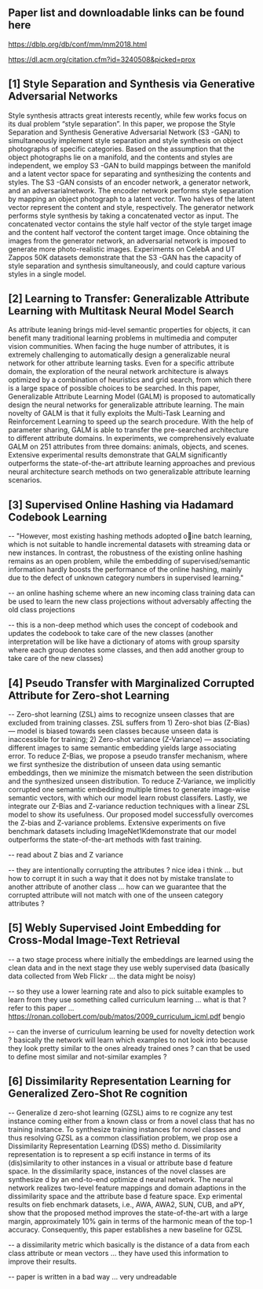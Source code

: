 
Paper list and downloadable links can be found here 
----------------------------------------------------------------------------

https://dblp.org/db/conf/mm/mm2018.html

https://dl.acm.org/citation.cfm?id=3240508&picked=prox


[1] Style Separation and Synthesis via Generative Adversarial Networks
----------------------------------------------------------------------------

Style synthesis attracts great interests recently, while few works focus on its dual problem “style separation”. In this paper, we propose the Style Separation and Synthesis Generative Adversarial Network (S3  -GAN) to simultaneously implement style separation and style synthesis on object photographs of specific categories. Based on the assumption that the object photographs lie on a manifold, and the contents and styles are independent, we employ S3 -GAN to build mappings between the manifold and a latent vector space for separating and synthesizing the contents and styles. The S3 -GAN consists of an encoder network, a generator network, and an adversarialnetwork. The encoder network performs style separation by mapping an object photograph to a latent vector. Two halves of the latent vector represent the content and style, respectively. The generator network performs style synthesis by taking a concatenated vector as input. The concatenated vector contains the style half vector of the style target image and the content half vectorof the content target image. Once obtaining the images from the generator network, an adversarial network is imposed to generate  more photo-realistic images. Experiments on CelebA and UT Zappos 50K datasets demonstrate that the S3 -GAN has the capacity of style separation and synthesis simultaneously, and could capture various styles in a single model.

[2] Learning to Transfer: Generalizable Attribute Learning with Multitask Neural Model Search
-------------------------------------------------------------------------------------------------

As attribute leaning brings mid-level semantic properties for objects, it can benefit many traditional learning problems in multimedia  and computer vision communities. When facing the huge  number of attributes, it is extremely challenging to automatically  design a generalizable neural network for other attribute learning tasks. Even for a specific attribute domain, the exploration of the  neural network architecture is always optimized by a combination of heuristics and grid search, from which there is a large space of possible choices to be searched. In this paper, Generalizable Attribute Learning Model (GALM) is proposed to automatically design the neural networks for generalizable attribute learning. The main novelty of GALM is that it fully exploits the Multi-Task Learning and Reinforcement Learning to speed up the search procedure. With the help of parameter sharing, GALM is able to transfer the pre-searched architecture to different attribute domains. In experiments, we comprehensively evaluate GALM on 251 attributes from three domains: animals, objects, and scenes. Extensive experimental results demonstrate that GALM significantly outperforms the state-of-the-art attribute learning approaches and previous neural architecture search methods on two generalizable attribute learning scenarios.

[3] Supervised Online Hashing via Hadamard Codebook Learning
-------------------------------------------------------------------------------------------------

-- "However, most existing hashing methods adopted oine batch learning, which is not suitable to handle incremental datasets with streaming data or new instances. In contrast, the robustness of the existing online hashing remains as an  open problem, while the embedding of supervised/semantic information hardly boosts the performance of the online hashing, mainly due to the defect of unknown category numbers in supervised learning."  

-- an online hashing scheme where an new incoming class training data can be used to learn the new class projections without adversably affecting the old class projections 

-- this is a non-deep method which uses the concept of codebook and updates the codebook to take care of the new classes (another interpretation will be like have a dictionary of atoms with group sparsity where each group denotes some classes, and then add another group to take care of the new classes)

[4] Pseudo Transfer with Marginalized Corrupted Attribute for Zero-shot Learning
-------------------------------------------------------------------------------------------------

-- Zero-shot learning (ZSL) aims to recognize unseen classes that are excluded from training classes. ZSL suffers from 1) Zero-shot bias  (Z-Bias) — model is biased towards seen classes because unseen data is inaccessible for training; 2) Zero-shot variance (Z-Variance)   — associating different images to same semantic embedding yields large associating error. To reduce Z-Bias, we propose a pseudo transfer mechanism, where we first synthesize the distribution of unseen data using semantic embeddings, then we minimize the mismatch between the seen distribution and the synthesized unseen distribution. To reduce Z-Variance, we implicitly corrupted  one semantic embedding multiple times to generate image-wise semantic vectors, with which our model learn robust classifers. Lastly, we integrate our Z-Bias and Z-variance reduction techniques with a linear ZSL model to show its usefulness. Our proposed model successfully overcomes the Z-bias and Z-variance problems. Extensive experiments on five benchmark datasets including ImageNet1Kdemonstrate that our model outperforms the state-of-the-art methods with fast training. 

-- read about Z bias and Z variance 

-- they are intentionally corrupting the attributes ? nice idea i think ... but how to corrupt it in such a way that it does not by mistake translate to another attribute of another class ... how can we guarantee that the corrupted attribute will not match with one of the unseen category attributes ?


[5] Webly Supervised Joint Embedding for Cross-Modal Image-Text Retrieval
-------------------------------------------------------------------------------------------------

-- a two stage process where initially the embeddings are learned using the clean data and in the next stage they use webly supervised data (basically data collected from Web Flickr ... the data might be noisy)

-- so they use a lower learning rate and also to pick suitable examples to learn from they use something called curriculum learning 
... what is that ? refer to this paper ... https://ronan.collobert.com/pub/matos/2009_curriculum_icml.pdf bengio

-- can the inverse of curriculum learning be used for novelty detection work ? basically the network will learn which examples to not look into because they look pretty similar to the ones already trained ones ? can that be used to define most similar and not-similar examples ?

[6] Dissimilarity Representation Learning for Generalized Zero-Shot Re cognition
-------------------------------------------------------------------------------------------------

-- Generalize d zero-shot learning (GZSL) aims to re cognize any test instance coming either from a known class or from a novel class  that has no training instance. To synthesize training instances for novel classes and thus resolving GZSL as a common classifiation problem, we prop ose a Dissimilarity Representation Learning (DSS) metho d. Dissimilarity representation is to represent a sp ecifi instance in terms of its (dis)similarity to other instances in a visual or attribute base d feature space. In the dissimilarity space, instances of the novel classes are synthesize d by an end-to-end optimize d neural network. The neural network realizes two-level feature mappings and domain adaptions in the dissimilarity space and the attribute base d feature space. Exp erimental results on fieb enchmark datasets, i.e., AWA, AWA2, SUN, CUB, and aPY, show that the proposed method improves the state-of-the-art with a large margin, approximately 10% gain in terms of the harmonic mean of the top-1 accuracy. Consequently, this paper establishes a new baseline for GZSL

-- a dissimilarity metric which basically is the distance of a data from each class attribute or mean vectors ... they have used this information to improve their results.

-- paper is written in a bad way ... very undreadable












